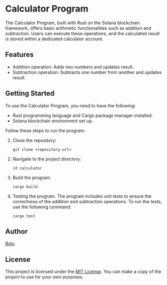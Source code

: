 # Calculator Program

The Calculator Program, built with Rust on the Solana blockchain framework, offers basic arithmetic functionalities such as addition and subtraction. Users can execute these operations, and the calculated result is stored within a dedicated calculator account.

## Features

- Addition operation: Adds two numbers and updates result.
- Subtraction operation: Subtracts one number from another and updates result.

## Getting Started

To use the Calculator Program, you need to have the following:

- Rust programming language and Cargo package manager installed.
- Solana blockchain environment set up.

Follow these steps to run the program:

1. Clone the repository:

   ```shell
   git clone <repository-url>
   ```

2. Navigate to the project directory:

    ```shell
    cd calculator
    ```

3. Build the program:

    ```shell
    cargo build
    ```

4. Testing the program.
The program includes unit tests to ensure the correctness of the addition and subtraction operations. To run the tests, use the following command:

    ```shell
    cargo test
    ```

## Author

[Bolu](https://github.com/boluteefe)

## License

This project is licensed under the [MIT License](LICENSE).
You can make a copy of the project to use for your own purposes.
